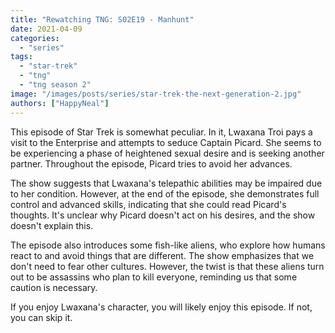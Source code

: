 ```yaml
---
title: "Rewatching TNG: S02E19 - Manhunt"
date: 2021-04-09
categories: 
  - "series"
tags: 
  - "star-trek"
  - "tng"
  - "tng season 2"
image: "/images/posts/series/star-trek-the-next-generation-2.jpg"
authors: ["HappyNeal"]
---
```

This episode of Star Trek is somewhat peculiar. In it, Lwaxana Troi pays a visit to the Enterprise and attempts to seduce Captain Picard. She seems to be experiencing a phase of heightened sexual desire and is seeking another partner. Throughout the episode, Picard tries to avoid her advances.

The show suggests that Lwaxana's telepathic abilities may be impaired due to her condition. However, at the end of the episode, she demonstrates full control and advanced skills, indicating that she could read Picard's thoughts. It's unclear why Picard doesn't act on his desires, and the show doesn't explain this.

The episode also introduces some fish-like aliens, who explore how humans react to and avoid things that are different. The show emphasizes that we don't need to fear other cultures. However, the twist is that these aliens turn out to be assassins who plan to kill everyone, reminding us that some caution is necessary.

If you enjoy Lwaxana's character, you will likely enjoy this episode. If not, you can skip it.
